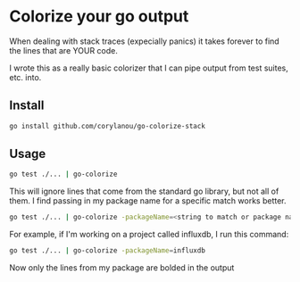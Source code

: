 # Colorize your go output

When dealing with stack traces (expecially panics) it takes forever to find the lines that are YOUR code.

I wrote this as a really basic colorizer that I can pipe output from test suites, etc. into.

## Install

```sh
go install github.com/corylanou/go-colorize-stack
```

## Usage

```sh
go test ./... | go-colorize
```

This will ignore lines that come from the standard go library, but not all of them.  I find passing in my package name
for a specific match works better.

```sh
go test ./... | go-colorize -packageName=<string to match or package name>
```

For example, if I'm working on a project called influxdb, I run this command:

```sh
go test ./... | go-colorize -packageName=influxdb
```

Now only the lines from my package are bolded in the output
